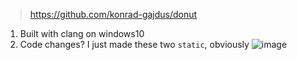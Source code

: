 > https://github.com/konrad-gajdus/donut

1. Built with clang on windows10
2. Code changes? I just made these two `static`, obviously
![image](https://github.com/user-attachments/assets/9f3e66ee-1cfb-49b3-91f3-64ca051e95b1)
